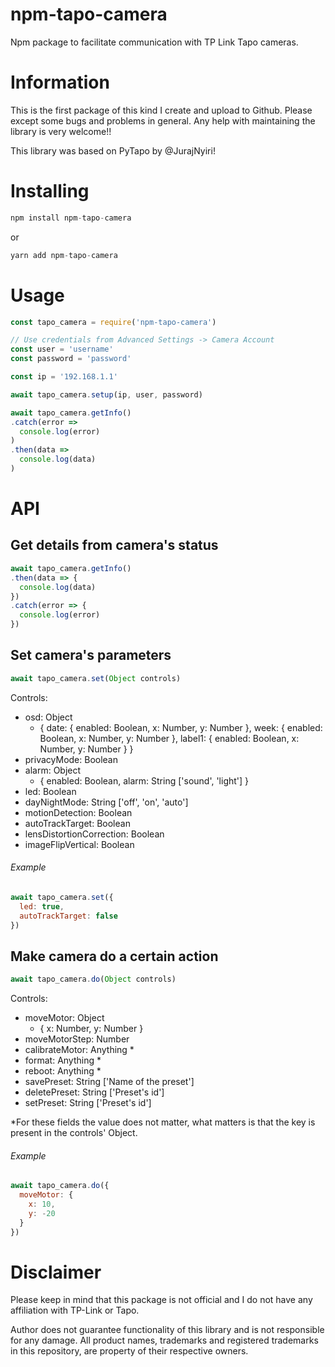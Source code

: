 # npm-tapo-camera
Npm package to facilitate communication with TP Link Tapo cameras.

# Information

This is the first package of this kind I create and upload to Github. Please except some bugs and problems in general. Any help with maintaining the library is very welcome!! 

This library was based on PyTapo by @JurajNyiri!

# Installing

```js
npm install npm-tapo-camera
```

or

```js
yarn add npm-tapo-camera
```

# Usage

```js
const tapo_camera = require('npm-tapo-camera')

// Use credentials from Advanced Settings -> Camera Account
const user = 'username'
const password = 'password'

const ip = '192.168.1.1'

await tapo_camera.setup(ip, user, password)

await tapo_camera.getInfo()
.catch(error => 
  console.log(error)
)
.then(data => 
  console.log(data)
)
```

# API

## Get details from camera's status
```js
await tapo_camera.getInfo()
.then(data => {
  console.log(data)
})
.catch(error => {
  console.log(error)
})
```

## Set camera's parameters
```js
await tapo_camera.set(Object controls)
```
Controls:

- osd: Object
  - {
    date: {
      enabled: Boolean,
      x: Number,
      y: Number
    },
    week: {
      enabled: Boolean,
      x: Number,
      y: Number
     },
    label1: {
      enabled: Boolean,
      x: Number,
      y: Number
    }
  }
- privacyMode: Boolean
- alarm: Object 
  - {
      enabled: Boolean,
      alarm: String ['sound', 'light']
    }
- led: Boolean
- dayNightMode: String ['off', 'on', 'auto']
- motionDetection: Boolean
- autoTrackTarget: Boolean
- lensDistortionCorrection: Boolean
- imageFlipVertical: Boolean

###### Example
```js
await tapo_camera.set({
  led: true,
  autoTrackTarget: false
})
```

## Make camera do a certain action
```js
await tapo_camera.do(Object controls)
```
Controls:

- moveMotor: Object
  - {
    x: Number,
    y: Number
  } 
- moveMotorStep: Number
- calibrateMotor: Anything *
- format: Anything *
- reboot: Anything *
- savePreset: String ['Name of the preset']
- deletePreset: String ['Preset's id']
- setPreset: String ['Preset's id']

*For these fields the value does not matter, what matters is that the key is present in the controls' Object.

###### Example
```js
await tapo_camera.do({
  moveMotor: {
    x: 10,
    y: -20
  }
})
```

# Disclaimer
Please keep in mind that this package is not official and I do not have any affiliation with TP-Link or Tapo.

Author does not guarantee functionality of this library and is not responsible for any damage. All product names, trademarks and registered trademarks in this repository, are property of their respective owners.
